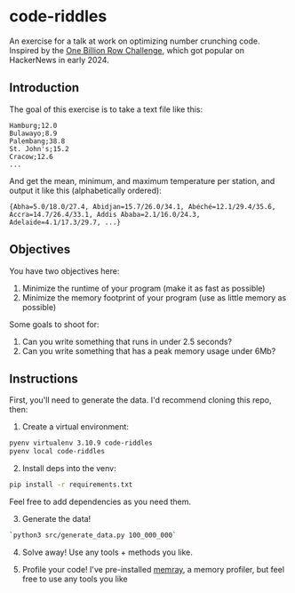 # code-riddles

An exercise for a talk at work on optimizing number crunching code. Inspired by the [One Billion Row Challenge](https://www.morling.dev/blog/one-billion-row-challenge/), which got popular on HackerNews in early 2024.

## Introduction

The goal of this exercise is to take a text file like this:

```
Hamburg;12.0
Bulawayo;8.9
Palembang;38.8
St. John's;15.2
Cracow;12.6
...
```

And get the mean, minimum, and maximum temperature per station, and output it like this (alphabetically ordered):

```
{Abha=5.0/18.0/27.4, Abidjan=15.7/26.0/34.1, Abéché=12.1/29.4/35.6, Accra=14.7/26.4/33.1, Addis Ababa=2.1/16.0/24.3, Adelaide=4.1/17.3/29.7, ...}
```

## Objectives

You have two objectives here:

1. Minimize the runtime of your program (make it as fast as possible)
2. Minimize the memory footprint of your program (use as little memory as possible)

Some goals to shoot for:

1. Can you write something that runs in under 2.5 seconds?
2. Can you write something that has a peak memory usage under 6Mb?

## Instructions

First, you'll need to generate the data. I'd recommend cloning this repo, then:

1. Create a virtual environment:

```bash
pyenv virtualenv 3.10.9 code-riddles
pyenv local code-riddles
```

2. Install deps into the venv:

```bash
pip install -r requirements.txt
```

Feel free to add dependencies as you need them.

3. Generate the data!

```bash
`python3 src/generate_data.py 100_000_000`
```

4. Solve away! Use any tools + methods you like.

5. Profile your code! I've pre-installed [memray](https://github.com/bloomberg/memray), a memory profiler, but feel free to use any tools you like
